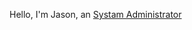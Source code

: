 Hello, I'm Jason, an <a href="https://www.linkedin.com/in/jason-francis-27b10015/">Systam Administrator </a></hl>
